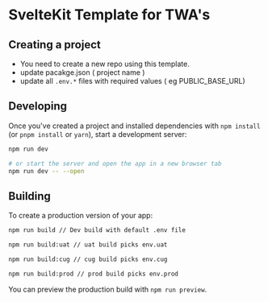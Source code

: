 # SvelteKit Template for TWA's

## Creating a project

- You need to create a new repo using this template.
- update pacakge.json ( project name )
- update all `.env.*` files with required values ( eg PUBLIC_BASE_URL)

## Developing

Once you've created a project and installed dependencies with `npm install` (or `pnpm install` or `yarn`), start a development server:

```bash
npm run dev

# or start the server and open the app in a new browser tab
npm run dev -- --open
```

## Building

To create a production version of your app:

```bash
npm run build // Dev build with default .env file

npm run build:uat // uat build picks env.uat

npm run build:cug // cug build picks env.cug

npm run build:prod // prod build picks env.prod
```

You can preview the production build with `npm run preview`.
